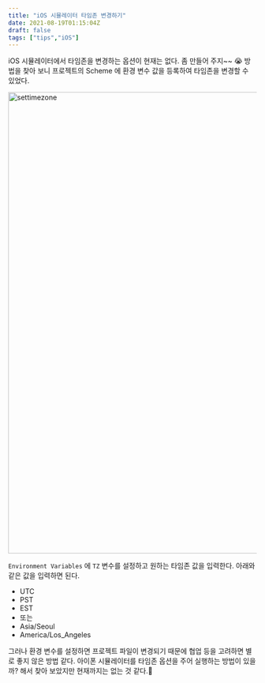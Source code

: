 ```yaml
---
title: "iOS 시뮬레이터 타임존 변경하기"
date: 2021-08-19T01:15:04Z
draft: false
tags: ["tips","iOS"]
---
```


iOS 시뮬레이터에서 타임존을 변경하는 옵션이 현재는 없다. 좀 만들어 주지~~ 😭 방법을 찾아 보니 프로젝트의 Scheme 에 환경 변수 값을 등록하여 타임존을 변경할 수 있었다.

<img width="935" alt="settimezone" src="https://user-images.githubusercontent.com/309935/129991832-deedf896-0e08-4dd4-b41b-fcbab4869281.png">

`Environment Variables` 에 `TZ` 변수를 설정하고 원하는 타임존 값을 입력한다. 아래와 같은 값을 입력하면 된다.

- UTC
- PST
- EST
- 또는
- Asia/Seoul
- America/Los_Angeles

그러나 환경 변수를 설정하면 프로젝트 파일이 변경되기 때문에 협업 등을 고려하면 별로 좋지 않은 방법 같다. 아이폰 시뮬레이터를 타임존 옵션을 주어 실행하는 방법이 있을까? 해서 찾아 보았지만 현재까지는 없는 것 같다.🤪

